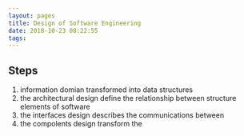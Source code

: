 ```yaml
---
layout: pages
title: Design of Software Engineering
date: 2018-10-23 08:22:55
tags:
---
```


## Steps
1. information domian transformed into data structures
2. the architectural design define the relationship between structure elements of software
3. the interfaces design describes the communications between
4. the compolents design transform the 